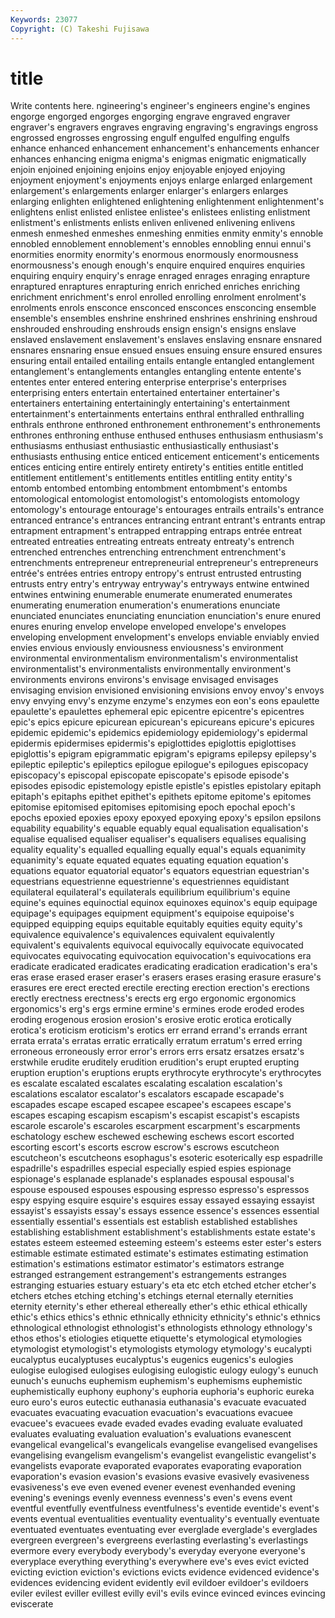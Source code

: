 ```yaml
---
Keywords: 23077 
Copyright: (C) Takeshi Fujisawa
---
```


# title

Write contents here.
ngineering's engineer's engineers
engine's engines engorge engorged engorges engorging engrave engraved engraver engraver's
engravers engraves engraving engraving's engravings engross engrossed engrosses engrossing engulf
engulfed engulfing engulfs enhance enhanced enhancement enhancement's enhancements enhancer enhances
enhancing enigma enigma's enigmas enigmatic enigmatically enjoin enjoined enjoining enjoins
enjoy enjoyable enjoyed enjoying enjoyment enjoyment's enjoyments enjoys enlarge enlarged
enlargement enlargement's enlargements enlarger enlarger's enlargers enlarges enlarging enlighten enlightened
enlightening enlightenment enlightenment's enlightens enlist enlisted enlistee enlistee's enlistees enlisting
enlistment enlistment's enlistments enlists enliven enlivened enlivening enlivens enmesh enmeshed
enmeshes enmeshing enmities enmity enmity's ennoble ennobled ennoblement ennoblement's ennobles
ennobling ennui ennui's enormities enormity enormity's enormous enormously enormousness enormousness's
enough enough's enquire enquired enquires enquiries enquiring enquiry enquiry's enrage
enraged enrages enraging enrapture enraptured enraptures enrapturing enrich enriched enriches
enriching enrichment enrichment's enrol enrolled enrolling enrolment enrolment's enrolments enrols
ensconce ensconced ensconces ensconcing ensemble ensemble's ensembles enshrine enshrined enshrines
enshrining enshroud enshrouded enshrouding enshrouds ensign ensign's ensigns enslave enslaved
enslavement enslavement's enslaves enslaving ensnare ensnared ensnares ensnaring ensue ensued
ensues ensuing ensure ensured ensures ensuring entail entailed entailing entails
entangle entangled entanglement entanglement's entanglements entangles entangling entente entente's ententes
enter entered entering enterprise enterprise's enterprises enterprising enters entertain entertained
entertainer entertainer's entertainers entertaining entertainingly entertaining's entertainment entertainment's entertainments entertains
enthral enthralled enthralling enthrals enthrone enthroned enthronement enthronement's enthronements enthrones
enthroning enthuse enthused enthuses enthusiasm enthusiasm's enthusiasms enthusiast enthusiastic enthusiastically
enthusiast's enthusiasts enthusing entice enticed enticement enticement's enticements entices enticing
entire entirely entirety entirety's entities entitle entitled entitlement entitlement's entitlements
entitles entitling entity entity's entomb entombed entombing entombment entombment's entombs
entomological entomologist entomologist's entomologists entomology entomology's entourage entourage's entourages entrails
entrails's entrance entranced entrance's entrances entrancing entrant entrant's entrants entrap
entrapment entrapment's entrapped entrapping entraps entrée entreat entreated entreaties entreating
entreats entreaty entreaty's entrench entrenched entrenches entrenching entrenchment entrenchment's entrenchments
entrepreneur entrepreneurial entrepreneur's entrepreneurs entrée's entrées entries entropy entropy's entrust
entrusted entrusting entrusts entry entry's entryway entryway's entryways entwine entwined
entwines entwining enumerable enumerate enumerated enumerates enumerating enumeration enumeration's enumerations
enunciate enunciated enunciates enunciating enunciation enunciation's enure enured enures enuring
envelop envelope enveloped envelope's envelopes enveloping envelopment envelopment's envelops enviable
enviably envied envies envious enviously enviousness enviousness's environment environmental environmentalism
environmentalism's environmentalist environmentalist's environmentalists environmentally environment's environments environs environs's envisage
envisaged envisages envisaging envision envisioned envisioning envisions envoy envoy's envoys
envy envying envy's enzyme enzyme's enzymes eon eon's eons epaulette
epaulette's epaulettes ephemeral epic epicentre epicentre's epicentres epic's epics epicure
epicurean epicurean's epicureans epicure's epicures epidemic epidemic's epidemics epidemiology epidemiology's
epidermal epidermis epidermises epidermis's epiglottides epiglottis epiglottises epiglottis's epigram epigrammatic
epigram's epigrams epilepsy epilepsy's epileptic epileptic's epileptics epilogue epilogue's epilogues
episcopacy episcopacy's episcopal episcopate episcopate's episode episode's episodes episodic epistemology
epistle epistle's epistles epistolary epitaph epitaph's epitaphs epithet epithet's epithets
epitome epitome's epitomes epitomise epitomised epitomises epitomising epoch epochal epoch's
epochs epoxied epoxies epoxy epoxyed epoxying epoxy's epsilon epsilons equability
equability's equable equably equal equalisation equalisation's equalise equalised equaliser equaliser's
equalisers equalises equalising equality equality's equalled equalling equally equal's equals
equanimity equanimity's equate equated equates equating equation equation's equations equator
equatorial equator's equators equestrian equestrian's equestrians equestrienne equestrienne's equestriennes equidistant
equilateral equilateral's equilaterals equilibrium equilibrium's equine equine's equines equinoctial equinox
equinoxes equinox's equip equipage equipage's equipages equipment equipment's equipoise equipoise's
equipped equipping equips equitable equitably equities equity equity's equivalence equivalence's
equivalences equivalent equivalently equivalent's equivalents equivocal equivocally equivocate equivocated equivocates
equivocating equivocation equivocation's equivocations era eradicate eradicated eradicates eradicating eradication
eradication's era's eras erase erased eraser eraser's erasers erases erasing
erasure erasure's erasures ere erect erected erectile erecting erection erection's
erections erectly erectness erectness's erects erg ergo ergonomic ergonomics ergonomics's
erg's ergs ermine ermine's ermines erode eroded erodes eroding erogenous
erosion erosion's erosive erotic erotica erotically erotica's eroticism eroticism's erotics
err errand errand's errands errant errata errata's erratas erratic erratically
erratum erratum's erred erring erroneous erroneously error error's errors errs
ersatz ersatzes ersatz's erstwhile erudite eruditely erudition erudition's erupt erupted
erupting eruption eruption's eruptions erupts erythrocyte erythrocyte's erythrocytes es escalate
escalated escalates escalating escalation escalation's escalations escalator escalator's escalators escapade
escapade's escapades escape escaped escapee escapee's escapees escape's escapes escaping
escapism escapism's escapist escapist's escapists escarole escarole's escaroles escarpment escarpment's
escarpments eschatology eschew eschewed eschewing eschews escort escorted escorting escort's
escorts escrow escrow's escrows escutcheon escutcheon's escutcheons esophagus's esoteric esoterically
esp espadrille espadrille's espadrilles especial especially espied espies espionage espionage's
esplanade esplanade's esplanades espousal espousal's espouse espoused espouses espousing espresso
espresso's espressos espy espying esquire esquire's esquires essay essayed essaying
essayist essayist's essayists essay's essays essence essence's essences essential essentially
essential's essentials est establish established establishes establishing establishment establishment's establishments
estate estate's estates esteem esteemed esteeming esteem's esteems ester ester's
esters estimable estimate estimated estimate's estimates estimating estimation estimation's estimations
estimator estimator's estimators estrange estranged estrangement estrangement's estrangements estranges estranging
estuaries estuary estuary's eta etc etch etched etcher etcher's etchers
etches etching etching's etchings eternal eternally eternities eternity eternity's ether
ethereal ethereally ether's ethic ethical ethically ethic's ethics ethics's ethnic
ethnically ethnicity ethnicity's ethnic's ethnics ethnological ethnologist ethnologist's ethnologists ethnology
ethnology's ethos ethos's etiologies etiquette etiquette's etymological etymologies etymologist etymologist's
etymologists etymology etymology's eucalypti eucalyptus eucalyptuses eucalyptus's eugenics eugenics's eulogies
eulogise eulogised eulogises eulogising eulogistic eulogy eulogy's eunuch eunuch's eunuchs
euphemism euphemism's euphemisms euphemistic euphemistically euphony euphony's euphoria euphoria's euphoric
eureka euro euro's euros eutectic euthanasia euthanasia's evacuate evacuated evacuates
evacuating evacuation evacuation's evacuations evacuee evacuee's evacuees evade evaded evades
evading evaluate evaluated evaluates evaluating evaluation evaluation's evaluations evanescent evangelical
evangelical's evangelicals evangelise evangelised evangelises evangelising evangelism evangelism's evangelist evangelistic
evangelist's evangelists evaporate evaporated evaporates evaporating evaporation evaporation's evasion evasion's
evasions evasive evasively evasiveness evasiveness's eve even evened evener evenest
evenhanded evening evening's evenings evenly evenness evenness's even's evens event
eventful eventfully eventfulness eventfulness's eventide eventide's event's events eventual eventualities
eventuality eventuality's eventually eventuate eventuated eventuates eventuating ever everglade everglade's
everglades evergreen evergreen's evergreens everlasting everlasting's everlastings evermore every everybody
everybody's everyday everyone everyone's everyplace everything everything's everywhere eve's eves
evict evicted evicting eviction eviction's evictions evicts evidence evidenced evidence's
evidences evidencing evident evidently evil evildoer evildoer's evildoers eviler evilest
eviller evillest evilly evil's evils evince evinced evinces evincing eviscerate
